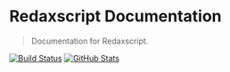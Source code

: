 Redaxscript Documentation
=========================

> Documentation for Redaxscript.

[![Build Status](https://img.shields.io/travis/redaxmedia/redaxscript-documentation.svg)](https://travis-ci.org/redaxmedia/redaxscript-documentation)
[![GitHub Stats](https://img.shields.io/badge/github-stats-ff5500.svg)](http://githubstats.com/redaxmedia/redaxscript-documentation)
